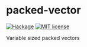 # packed-vector

[![Hackage](https://img.shields.io/hackage/v/packed-vector.svg?logo=haskell)](https://hackage.haskell.org/package/packed-vector)
[![MIT license](https://img.shields.io/badge/license-MIT-blue.svg)](LICENSE)

Variable sized packed vectors
